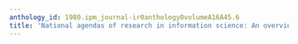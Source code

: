 ```yaml
---
anthology_id: 1980.ipm_journal-ir0anthology0volumeA16A45.6
title: 'National agendas of research in information science: An overview'
---
```

